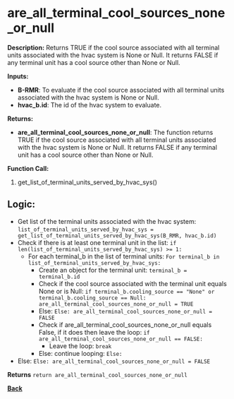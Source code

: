 # are_all_terminal_cool_sources_none_or_null   

**Description:** Returns TRUE if the cool source associated with all terminal units associated with the hvac system is None or Null. It returns FALSE if any terminal unit has a cool source other than None or Null.   

**Inputs:**  
- **B-RMR**: To evaluate if the cool source associated with all terminal units associated with the hvac system is None or Null.   
- **hvac_b.id**: The id of the hvac system to evaluate.  

**Returns:**  
- **are_all_terminal_cool_sources_none_or_null**: The function returns TRUE if the cool source associated with all terminal units associated with the hvac system is None or Null. It returns FALSE if any terminal unit has a cool source other than None or Null.  
 
**Function Call:**  
1. get_list_of_terminal_units_served_by_hvac_sys()      

## Logic: 
- Get list of the terminal units associated with the hvac system: `list_of_terminal_units_served_by_hvac_sys = get_list_of_terminal_units_served_by_hvac_sys(B_RMR, hvac_b.id)`  
- Check if there is at least one terminal unit in the list: `if len(list_of_terminal_units_served_by_hvac_sys) >= 1:`
    - For each terminal_b in the list of terminal units: `For terminal_b in list_of_terminal_units_served_by_hvac_sys:`  
        - Create an object for the terminal unit: `terminal_b = terminal_b.id`  
        - Check if the cool source associated with the terminal unit equals None or is Null: `if terminal_b.cooling_source == "None" or terminal_b.cooling_source == Null: are_all_terminal_cool_sources_none_or_null = TRUE`
        - Else: `Else: are_all_terminal_cool_sources_none_or_null = FALSE`
        - Check if are_all_terminal_cool_sources_none_or_null equals False, if it does then leave the loop: `if are_all_terminal_cool_sources_none_or_null == FALSE:`
            - Leave the loop: `break`
        - Else: continue looping: `Else:`   
- Else: `Else: are_all_terminal_cool_sources_none_or_null = FALSE`  

**Returns** `return are_all_terminal_cool_sources_none_or_null`  

**[Back](../_toc.md)**
